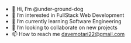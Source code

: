 - 👋 Hi, I’m @under-ground-dog
- 👀 I’m interested in FullStack Web Development
- 🌱 I’m currently learning Software Engineering
- 💞️ I’m looking to collaborate on new projects
- 📫 How to reach me davemotari22@gmail.com

<!---
under-ground-dog/under-ground-dog is a ✨ special ✨ repository because its `README.md` (this file) appears on your GitHub profile.
You can click the Preview link to take a look at your changes.
--->
